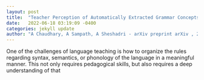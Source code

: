 ```yaml
---
layout: post
title:  "Teacher Perception of Automatically Extracted Grammar Concepts for L2 Language Learning"
date:   2022-06-18 03:19:09 -0400
categories: jekyll update
author: "A Chaudhary, A Sampath, A Sheshadri - arXiv preprint arXiv , 2022"
---
```

One of the challenges of language teaching is how to organize the rules regarding syntax, semantics, or phonology of the language in a meaningful manner. This not only requires pedagogical skills, but also requires a deep understanding of that